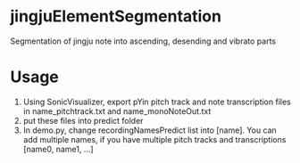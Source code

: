 # jingjuElementSegmentation
Segmentation of jingju note into ascending, desending and vibrato parts

# Usage
1. Using SonicVisualizer, export pYin pitch track and note transcription files in name_pitchtrack.txt and name_monoNoteOut.txt
2. put these files into predict folder
3. In demo.py, change recordingNamesPredict list into [name]. You can add multiple names, if you have multiple pitch tracks and transcriptions [name0, name1, ...]
